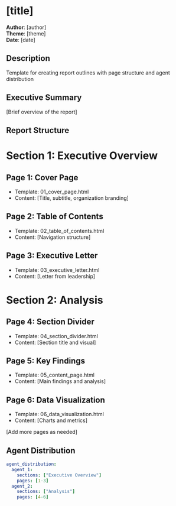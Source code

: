# [title]

**Author**: [author]  
**Theme**: [theme]  
**Date**: [date]

## Description
Template for creating report outlines with page structure and agent distribution

## Executive Summary
[Brief overview of the report]

## Report Structure

# Section 1: Executive Overview

## Page 1: Cover Page
- Template: 01_cover_page.html
- Content: [Title, subtitle, organization branding]

## Page 2: Table of Contents
- Template: 02_table_of_contents.html
- Content: [Navigation structure]

## Page 3: Executive Letter
- Template: 03_executive_letter.html
- Content: [Letter from leadership]

# Section 2: Analysis

## Page 4: Section Divider
- Template: 04_section_divider.html
- Content: [Section title and visual]

## Page 5: Key Findings
- Template: 05_content_page.html
- Content: [Main findings and analysis]

## Page 6: Data Visualization
- Template: 06_data_visualization.html
- Content: [Charts and metrics]

[Add more pages as needed]

## Agent Distribution

```yaml
agent_distribution:
  agent_1:
    sections: ["Executive Overview"]
    pages: [1-3]
  agent_2:
    sections: ["Analysis"]
    pages: [4-6]
```